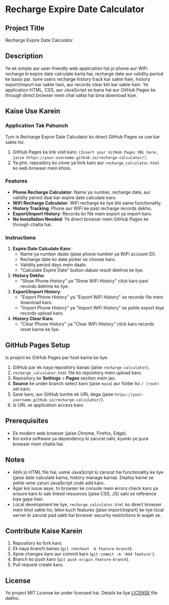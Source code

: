 # Recharge Expire Date Calculator

## Project Title
Recharge Expire Date Calculator

## Description
Ye ek simple aur user-friendly web application hai jo phone aur WiFi recharge ki expire date calculate karta hai, recharge date aur validity period ke basis par. Isme users recharge history track kar sakte hain, history export/import kar sakte hain, aur records clear bhi kar sakte hain. Ye application HTML, CSS, aur JavaScript se bana hai aur GitHub Pages ke through direct browser mein chal sakta hai bina download kiye.

## Kaise Use Karein
### Application Tak Pahunch
Tum is Recharge Expire Date Calculator ko direct GitHub Pages se use kar sakte ho:
1. GitHub Pages ka link visit karo: `[Insert your GitHub Pages URL here, jaise https://your-username.github.io/recharge-calculator/]`.
2. Ya phir, repository ko clone ya fork karo aur `recharge_calculator.html` ko web browser mein kholo.

### Features
- **Phone Recharge Calculator**: Name ya number, recharge date, aur validity period daal kar expire date calculate karo.
- **WiFi Recharge Calculator**: WiFi recharge ke liye bhi same functionality.
- **History Tracking**: Phone aur WiFi ke past recharge records dekho.
- **Export/Import History**: Records ko file mein export ya import karo.
- **No Installation Needed**: Ye direct browser mein GitHub Pages ke through chalta hai.

### Instructions
1. **Expire Date Calculate Karo**:
   - Name ya number daalo (jaise phone number ya WiFi account ID).
   - Recharge date ko date picker se choose karo.
   - Validity period days mein daalo.
   - "Calculate Expire Date" button dabao result dekhne ke liye.
2. **History Dekho**:
   - "Show Phone History" ya "Show WiFi History" click karo past records dekhne ke liye.
3. **Export/Import History**:
   - "Export Phone History" ya "Export WiFi History" se records file mein download karo.
   - "Import Phone History" ya "Import WiFi History" se pehle export kiye records upload karo.
4. **History Clear Karo**:
   - "Clear Phone History" ya "Clear WiFi History" click karo records reset karne ke liye.

## GitHub Pages Setup
Is project ko GitHub Pages par host karne ke liye:
1. GitHub par ek naya repository banao (jaise `recharge-calculator`).
2. `recharge_calculator.html` file ko repository mein upload karo.
3. Repository ke **Settings** > **Pages** section mein jao.
4. **Source** ke under branch select karo (jaise `main`) aur folder ko `/ (root)` set karo.
5. Save karo, aur GitHub tumhe ek URL dega (jaise `https://your-username.github.io/recharge-calculator/`).
6. Is URL se application access karo.

## Prerequisites
- Ek modern web browser (jaise Chrome, Firefox, Edge).
- Koi extra software ya dependency ki zarurat nahi, kyunki ye pura browser mein chalta hai.

## Notes
- Abhi jo HTML file hai, usme JavaScript ki zarurat hai functionality ke liye (jaise date calculate karna, history manage karna). Deploy karne se pehle isme zaruri JavaScript code add karo.
- Agar koi issue aaye, to browser ke console mein errors check karo ya ensure karo ki sab linked resources (jaise CSS, JS) sahi se reference kiye gaye hain.
- Local development ke liye, `recharge_calculator.html` ko direct browser mein khol sakte ho, lekin kuch features (jaise import/export) ke liye local server ki zarurat pad sakti hai browser security restrictions ki wajah se.

## Contribute Kaise Karein
1. Repository ko fork karo.
2. Ek naya branch banao (`git checkout -b feature-branch`).
3. Apne changes karo aur commit karo (`git commit -m 'Add feature'`).
4. Branch ko push karo (`git push origin feature-branch`).
5. Pull request create karo.

## License
Ye project MIT License ke under licensed hai. Details ke liye [LICENSE](LICENSE) file dekho.
